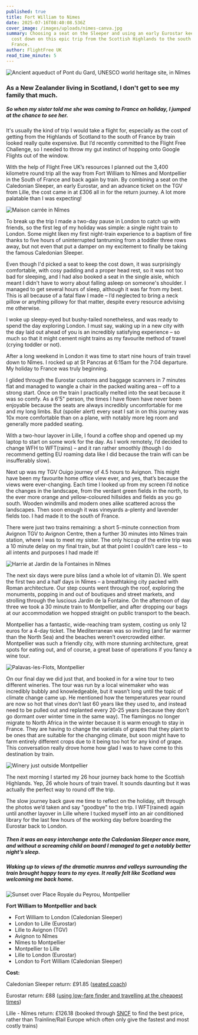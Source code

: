 ```yaml
---
published: true
title: Fort William to Nimes
date: 2025-07-16T08:40:08.536Z
cover_image: /images/uploads/nimes-canva.jpg
summary: Choosing a seat on the Sleeper and using an early Eurostar keeps the
  cost down on this epic trip from the Scottish Highlands to the south of
  France.
author: FlightFree UK
read_time_minute: 5
---
```

![](/images/uploads/nimes-pont-du-gard_canva.jpg "Ancient aqueduct of Pont du Gard, UNESCO world heritage site, in Nîmes")

### A﻿s a New Zealander living in Scotland, I don't get to see my family that much.

##### So when my sister told me she was coming to France on holiday, I jumped at the chance to see her.

It's usually the kind of trip I would take a flight for, especially as the cost of getting from the Highlands of Scotland to the south of France by train looked really quite expensive. But I’d recently committed to the Flight Free Challenge, so I needed to throw my gut instinct of hopping onto Google Flights out of the window. 

With the help of Flight Free UK’s resources I planned out the 3,400 kilometre round trip all the way from Fort William to Nîmes and Montpellier in the South of France and back again by train. By combining a seat on the Caledonian Sleeper, an early Eurostar, and an advance ticket on the TGV from Lille, the cost came in at £306 all in for the return journey. A lot more palatable than I was expecting!

![](/images/uploads/nimes-maison-carre-e_hbaxter.jpg "Maison carrée in Nîmes")

To break up the trip I made a two-day pause in London to catch up with friends, so the first leg of my holiday was simple: a single night train to London. Some might liken my first night-train experience to a baptism of fire thanks to five hours of uninterrupted tantruming from a toddler three rows away, but not even that put a damper on my excitement to finally be taking the famous Caledonian Sleeper. 

Even though I'd picked a seat to keep the cost down, it was surprisingly comfortable, with cosy padding and a proper head rest, so it was not too bad for sleeping, and I had also booked a seat in the single aisle, which meant I didn't have to worry about falling asleep on someone's shoulder. I managed to get several hours of sleep, although it was far from my best. This is all because of a fatal flaw I made – I’d neglected to bring a neck pillow or anything pillowy for that matter, despite every resource advising me otherwise. 

I woke up sleepy-eyed but bushy-tailed nonetheless, and was ready to spend the day exploring London. I must say, waking up in a new city with the day laid out ahead of you is an incredibly satisfying experience – so much so that it might cement night trains as my favourite method of travel (crying toddler or not).

After a long weekend in London it was time to start nine hours of train travel down to Nîmes. I rocked up at St Pancras at 6:15am for the 7:04 departure. My holiday to France was truly beginning.

I glided through the Eurostar customs and baggage scanners in 7 minutes flat and managed to wangle a chair in the packed waiting area – off to a strong start. Once on the train I practically melted into the seat because it was so comfy. As a 6’5" person, the times I have flown have never been enjoyable because the seats are always incredibly uncomfortable for me and my long limbs. But (spoiler alert) every seat I sat in on this journey was 10x more comfortable than on a plane, with notably more leg room and generally more padded seating. 

W﻿ith a two-hour layover in Lille, I found a coffee shop and opened up my laptop to start on some work for the day. As I work remotely, I’d decided to change WFH to WFT(rains) – and it ran rather smoothly (though I do recommend getting EU roaming data like I did because the train wifi can be insufferably slow). 

Next up was my TGV Ouigo journey of 4.5 hours to Avignon. This might have been my favourite home office view ever, and yes, that’s because the views were ever-changing. Each time I looked up from my screen I’d notice the changes in the landscape, from the verdant green fields in the north, to the ever more orange and yellow-coloured hillsides and fields as you go south. Wooden windmills and modern ones alike scattered across the landscapes. Then soon enough it was vineyards a-plenty and lavender fields too. I had made it to the south of France. 

T﻿here were just two trains remaining: a short 5-minute connection from Avignon TGV to Avignon Centre, then a further 30 minutes into Nîmes train station, where I was to meet my sister. The only hiccup of the entire trip was a 10 minute delay on my final train, but at that point I couldn’t care less – to all intents and purposes I had made it!

![](/images/uploads/nimes-hbaxter.jpg "Harrie at Jardin de la Fontaines in Nîmes")

The next six days were pure bliss (and a whole lot of vitamin D). We spent the first two and a half days in Nîmes – a breathtaking city packed with Roman architecture. Our step counts went through the roof, exploring the monuments, popping in and out of boutiques and street markets, and strolling through the luscious Jardin de la Fontaine. On the afternoon of day three we took a 30 minute train to Montpellier, and after dropping our bags at our accommodation we hopped straight on public transport to the beach. 

Montpellier has a fantastic, wide-reaching tram system, costing us only 12 euros for a 4-day ticket. The Mediterranean was so inviting (and far warmer than the North Sea) and the beaches weren’t overcrowded either. Montpellier was such a friendly city, with more stunning architecture, great spots for eating out, and of course, a great base of operations if you fancy a wine tour. 

![](/images/uploads/montpelier-beach-hbaxter.jpg "Palavas-les-Flots, Montpellier")

On our final day we did just that, and booked in for a wine tour to two different wineries. The tour was run by a local winemaker who was incredibly bubbly and knowledgeable, but it wasn’t long until the topic of climate change came up. He mentioned how the temperatures year round are now so hot that vines don’t last 60 years like they used to, and instead need to be pulled out and replanted every 20-25 years (because they don’t go dormant over winter time in the same way). The flamingos no longer migrate to North Africa in the winter because it is warm enough to stay in France. They are having to change the varietals of grapes that they plant to be ones that are suitable for the changing climate, but soon might have to farm entirely different crops due to it being too hot for any kind of grape. This conversation really drove home how glad I was to have come to this destination by train. 

![](/images/uploads/montpelier-winery-hbaxter.jpg "Winery just outside Montpellier")

The next morning I started my 26 hour journey back home to the Scottish Highlands. Yep, 26 whole hours of train travel. It sounds daunting but it was actually the perfect way to round off the trip. 

The slow journey back gave me time to reflect on the holiday, sift through the photos we’d taken and say "goodbye" to the trip. I WFT(rained) again until another layover in Lille where I tucked myself into an air conditioned library for the last few hours of the working day before boarding the Eurostar back to London. 

##### T﻿hen it was an easy interchange onto the Caledonian Sleeper once more, and without a screaming child on board I managed to get a notably better night’s sleep.

##### Waking up to views of the dramatic munros and valleys surrounding the train brought happy tears to my eyes. It really felt like Scotland was welcoming me back home.

![](/images/uploads/montpelier-hbaxter.jpg "Sunset over Place Royale du Peyrou, Montpellier")

**F﻿ort William to Montpellier and back**

* F﻿ort William to London (Caledonian Sleeper)
* L﻿ondon to Lille (Eurostar)
* L﻿ille to Avignon (TGV)
* A﻿vignon to Nîmes
* N﻿îmes to Montpellier
* M﻿ontpellier to Lille
* L﻿ille to London (Eurostar)
* L﻿ondon to Fort William (Caledonian Sleeper)

**C﻿ost:** 

Caledonian Sleeper return: £91.85 ([seated coach](https://www.sleeper.scot/accommodation/seated-coach/))

Eurostar return: £88 ([using low-fare finder and travelling at the cheapest times](https://www.eurostar.com/uk-en/find-lowest-fares))

Lille - Nîmes return: £126.18 (booked through [SNCF](https://www.sncf-connect.com/en-en) to find the best price, rather than Trainline/Rail Europe which often only give the fastest and most costly trains)